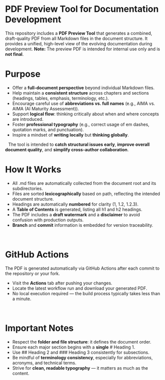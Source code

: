 # PDF Preview Tool for Documentation Development
This repository includes a **PDF Preview Tool** that generates a combined, draft-quality PDF from all Markdown files in the document structure. It provides a unified, high-level view of the evolving documentation during development.
**Note:** The preview PDF is intended for internal use only and is **not final**.

# Purpose
* Offer a **full-document perspective** beyond individual Markdown files.
* Help maintain a **consistent structure** across chapters and sections (headings, tables, emphasis, terminology, etc.).
* Encourage careful use of **abbreviations vs. full names** (e.g., AIMA vs. AIMA (AI Maturity Assessment)).
* Support **logical flow**: thinking critically about when and where concepts are introduced.
* Foster **professional typography** (e.g., correct usage of em dashes, quotation marks, and punctuation).
* Inspire a mindset of **writing locally** but **thinking globally**.

⠀The tool is intended to **catch structural issues early**, **improve overall document quality**, and **simplify cross-author collaboration**.

# How It Works
* All .md files are automatically collected from the document root and its subdirectories.
* Files are sorted **lexicographically** based on path, reflecting the intended document structure.
* Headings are automatically **numbered** for clarity (1, 1.2, 1.2.3).
* A **Table of Contents** is generated, listing all h1 and h2 headings.
* The PDF includes a **draft watermark** and a **disclaimer** to avoid confusion with production outputs.
* **Branch** and **commit** information is embedded for version traceability.

⠀
# GitHub Actions
The PDF is generated automatically via GitHub Actions after each commit to the repository or your fork.
* Visit the **Actions** tab after pushing your changes.
* Locate the latest workflow run and download your generated PDF.
* No local execution required — the build process typically takes less than a minute.

⠀
# Important Notes
* Respect the **folder and file structure**: it defines the document order.
* Ensure each major section begins with a **single** # Heading 1.
* Use ## Heading 2 and ### Heading 3 consistently for subsections.
* Be mindful of **terminology consistency**, especially for abbreviations, acronyms, and technical terms.
* Strive for **clean, readable typography** — it matters as much as the content.
